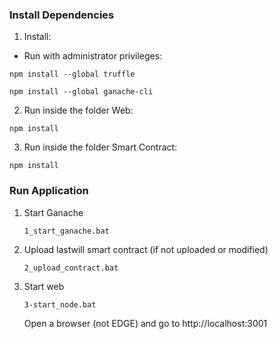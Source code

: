 ### Install Dependencies

1. Install:

* Run with administrator privileges:

`npm install --global truffle`

`npm install --global ganache-cli`

2. Run inside the folder Web:

  `npm install`

3. Run inside the folder Smart Contract:

  `npm install`

  
### Run Application

1. Start Ganache

   `1_start_ganache.bat`

2. Upload lastwill smart contract (if not uploaded or modified)

   `2_upload_contract.bat`
   
3. Start web

   `3-start_node.bat`
   
   Open a browser (not EDGE) and go to http://localhost:3001